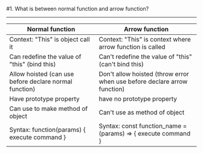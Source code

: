 #1. What is between normal function and arrow function?

---
Normal function | Arrow function
---|---
Context: "This" is object call it| Context: "This" is context where arrow function is called
Can redefine the value of "this" (bind this) | Can't redefine the value of "this" (can't bind this)
Allow hoisted (can use before declare normal function) | Don't allow hoisted (throw error when use before declare arrow function)
Have prototype property | have no prototype property
Can use to make method of object| Can't use as method of object
Syntax: function(params) { execute command } | Syntax: const function_name = (params) => { execute command }
